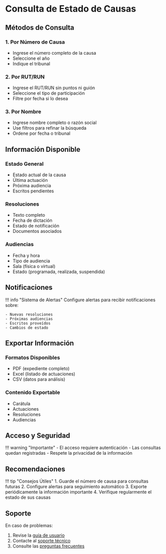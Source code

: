 # Consulta de Estado de Causas

## Métodos de Consulta

### 1. Por Número de Causa
- Ingrese el número completo de la causa
- Seleccione el año
- Indique el tribunal

### 2. Por RUT/RUN
- Ingrese el RUT/RUN sin puntos ni guión
- Seleccione el tipo de participación
- Filtre por fecha si lo desea

### 3. Por Nombre
- Ingrese nombre completo o razón social
- Use filtros para refinar la búsqueda
- Ordene por fecha o tribunal

## Información Disponible

### Estado General
- Estado actual de la causa
- Última actuación
- Próxima audiencia
- Escritos pendientes

### Resoluciones
- Texto completo
- Fecha de dictación
- Estado de notificación
- Documentos asociados

### Audiencias
- Fecha y hora
- Tipo de audiencia
- Sala (física o virtual)
- Estado (programada, realizada, suspendida)

## Notificaciones

!!! info "Sistema de Alertas"
    Configure alertas para recibir notificaciones sobre:
    
    - Nuevas resoluciones
    - Próximas audiencias
    - Escritos proveídos
    - Cambios de estado

## Exportar Información

### Formatos Disponibles
- PDF (expediente completo)
- Excel (listado de actuaciones)
- CSV (datos para análisis)

### Contenido Exportable
- Carátula
- Actuaciones
- Resoluciones
- Audiencias

## Acceso y Seguridad

!!! warning "Importante"
    - El acceso requiere autenticación
    - Las consultas quedan registradas
    - Respete la privacidad de la información

## Recomendaciones

!!! tip "Consejos Útiles"
    1. Guarde el número de causa para consultas futuras
    2. Configure alertas para seguimiento automático
    3. Exporte periódicamente la información importante
    4. Verifique regularmente el estado de sus causas

## Soporte

En caso de problemas:

1. Revise la [guía de usuario](../ayuda/guias.md)
2. Contacte al [soporte técnico](../ayuda/soporte.md)
3. Consulte las [preguntas frecuentes](../ayuda/faq.md)
